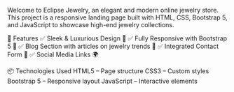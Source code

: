Welcome to Eclipse Jewelry, an elegant and modern online jewelry store. This project is a responsive landing page built with HTML, CSS, Bootstrap 5, and JavaScript to showcase high-end jewelry collections.

🚀 Features
✅ Sleek & Luxurious Design 🎨
✅ Fully Responsive with Bootstrap 5 📱
✅ Blog Section with articles on jewelry trends 💬
✅ Integrated Contact Form 📩
✅ Social Media Links 🌍

📦 Technologies Used
HTML5 – Page structure
CSS3 – Custom styles
Bootstrap 5 – Responsive layout
JavaScript – Interactive elements
